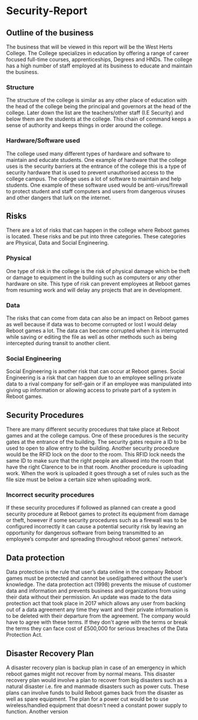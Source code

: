 # Security-Report

## Outline of the business
The business that will be viewed in this report will be the West Herts College. The College specializes in education by offering a range of career focused full-time courses, apprenticeships, Degrees and HNDs. The college has a high number of staff employed at its business to educate and maintain the business.
### Structure
The structure of the college is similar as any other place of education with the head of the college being the principal and governors at the head of the college. Later down the list are the teachers/other staff (I.E Security) and below them are the students at the college. This chain of command keeps a sense of authority and keeps things in order around the college.
### Hardware/Software used
The college used many different types of hardware and software to maintain and educate students. One example of hardware that the college uses is the security barriers at the entrance of the college this is a type of security hardware that is used to prevent unauthorised access to the college campus. The college uses a lot of software to maintain and help students. One example of these software used would be anti-virus/firewall to protect student and staff computers and users from dangerous viruses and other dangers that lurk on the internet.
## Risks
There are a lot of risks that can happen in the college where Reboot games is located. These risks and be put into three categories. These categories are Physical, Data and Social Engineering.
### Physical
One type of risk in the college is the risk of physical damage which be theft or damage to equipment in the building such as computers or any other hardware on site. This type of risk can prevent employees at Reboot games from resuming work and will delay any projects that are in development.
### Data
The risks that can come from data can also be an impact on Reboot games as well because if data was to become corrupted or lost I would delay Reboot games a lot. The data can become corrupted when it is interrupted while saving or editing the file as well as other methods such as being intercepted during transit to another client.
### Social Engineering
Social Engineering is another risk that can occur at Reboot games. Social Engineering is a risk that can happen due to an employee selling private data to a rival company for self-gain or if an employee was manipulated into giving up information or allowing access to private part of a system in Reboot games.
## Security Procedures
There are many different security procedures that take place at Reboot games and at the college campus. One of these procedures is the security gates at the entrance of the building. The security gates require a ID to be used to open to allow entry to the building. Another security procedure would be the RFID lock on the door to the room. This RFID lock needs the same ID to make sure that the right people are allowed into the room that have the right Clarence to be in that room. Another procedure is uploading work. When the work is uploaded it goes through a set of rules such as the file size must be below a certain size when uploading work.
### Incorrect security procedures
If these security procedures if followed as planned can create a good security procedure at Reboot games to protect its equipment from damage or theft, however if some security procedures such as a firewall was to be configured incorrectly it can cause a potential security risk by leaving an opportunity for dangerous software from being transmitted to an employee’s computer and spreading throughout reboot games' network. 
## Data protection
Data protection is the rule that user’s data online in the company Reboot games must be protected and cannot be used/gathered without the user’s knowledge. The data protection act (1998) prevents the misuse of customer data and information and prevents business and organizations from using their data without their permission. An update was made to the data protection act that took place in 2017 which allows any user from backing out of a data agreement any time they want and their private information is to be deleted with their departure from the agreement. The company would have to agree with these terms. If they don't agree with the terms or break the terms they can face cost of £500,000 for serious breaches of the Data Protection Act.
## Disaster Recovery Plan
A disaster recovery plan is backup plan in case of an emergency in which reboot games might not recover from by normal means. This disaster recovery plan would involve a plan to recover from big disasters such as a natural disaster i.e. fire and manmade disasters such as power cuts. These plans can involve funds to build Reboot games back from the disaster as well as spare equipment. The plan for a power cut would be to use wireless/handled equipment that doesn't need a constant power supply to function. Another version
